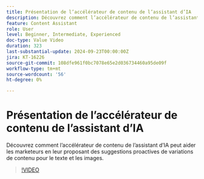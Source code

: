 ```yaml
---
title: Présentation de l’accélérateur de contenu de l’assistant d’IA
description: Découvrez comment l’accélérateur de contenu de l’assistant d’IA peut aider les marketeurs en leur proposant des suggestions proactives de variations de contenu pour le texte et les images.
feature: Content Assistant
role: User
level: Beginner, Intermediate, Experienced
doc-type: Value Video
duration: 323
last-substantial-update: 2024-09-23T00:00:00Z
jira: KT-16226
source-git-commit: 108dfe961f0bc7078e65e2d036734460a95de09f
workflow-type: tm+mt
source-wordcount: '56'
ht-degree: 0%

---
```



# Présentation de l’accélérateur de contenu de l’assistant d’IA

Découvrez comment l’accélérateur de contenu de l’assistant d’IA peut aider les marketeurs en leur proposant des suggestions proactives de variations de contenu pour le texte et les images.

>[!VIDEO](https://video.tv.adobe.com/v/3434635/?learn=on)
